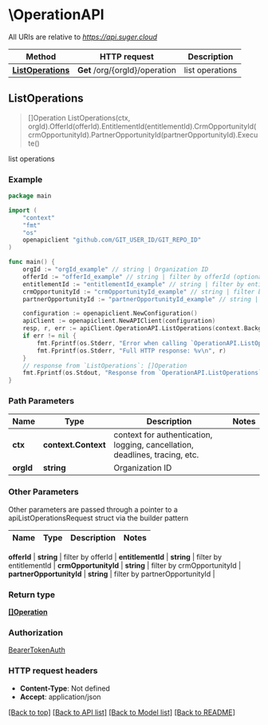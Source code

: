 # \OperationAPI

All URIs are relative to *https://api.suger.cloud*

Method | HTTP request | Description
------------- | ------------- | -------------
[**ListOperations**](OperationAPI.md#ListOperations) | **Get** /org/{orgId}/operation | list operations



## ListOperations

> []Operation ListOperations(ctx, orgId).OfferId(offerId).EntitlementId(entitlementId).CrmOpportunityId(crmOpportunityId).PartnerOpportunityId(partnerOpportunityId).Execute()

list operations



### Example

```go
package main

import (
    "context"
    "fmt"
    "os"
    openapiclient "github.com/GIT_USER_ID/GIT_REPO_ID"
)

func main() {
    orgId := "orgId_example" // string | Organization ID
    offerId := "offerId_example" // string | filter by offerId (optional)
    entitlementId := "entitlementId_example" // string | filter by entitlementId (optional)
    crmOpportunityId := "crmOpportunityId_example" // string | filter by crmOpportunityId (optional)
    partnerOpportunityId := "partnerOpportunityId_example" // string | filter by partnerOpportunityId (optional)

    configuration := openapiclient.NewConfiguration()
    apiClient := openapiclient.NewAPIClient(configuration)
    resp, r, err := apiClient.OperationAPI.ListOperations(context.Background(), orgId).OfferId(offerId).EntitlementId(entitlementId).CrmOpportunityId(crmOpportunityId).PartnerOpportunityId(partnerOpportunityId).Execute()
    if err != nil {
        fmt.Fprintf(os.Stderr, "Error when calling `OperationAPI.ListOperations``: %v\n", err)
        fmt.Fprintf(os.Stderr, "Full HTTP response: %v\n", r)
    }
    // response from `ListOperations`: []Operation
    fmt.Fprintf(os.Stdout, "Response from `OperationAPI.ListOperations`: %v\n", resp)
}
```

### Path Parameters


Name | Type | Description  | Notes
------------- | ------------- | ------------- | -------------
**ctx** | **context.Context** | context for authentication, logging, cancellation, deadlines, tracing, etc.
**orgId** | **string** | Organization ID | 

### Other Parameters

Other parameters are passed through a pointer to a apiListOperationsRequest struct via the builder pattern


Name | Type | Description  | Notes
------------- | ------------- | ------------- | -------------

 **offerId** | **string** | filter by offerId | 
 **entitlementId** | **string** | filter by entitlementId | 
 **crmOpportunityId** | **string** | filter by crmOpportunityId | 
 **partnerOpportunityId** | **string** | filter by partnerOpportunityId | 

### Return type

[**[]Operation**](Operation.md)

### Authorization

[BearerTokenAuth](../README.md#BearerTokenAuth)

### HTTP request headers

- **Content-Type**: Not defined
- **Accept**: application/json

[[Back to top]](#) [[Back to API list]](../README.md#documentation-for-api-endpoints)
[[Back to Model list]](../README.md#documentation-for-models)
[[Back to README]](../README.md)

